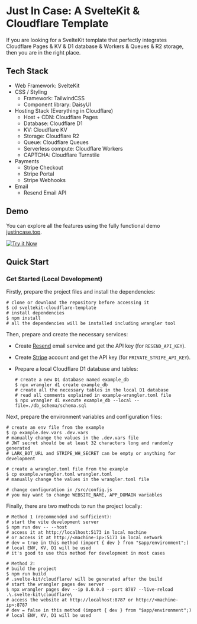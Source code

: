 # Just In Case: A SvelteKit & Cloudflare Template

If you are looking for a SvelteKit template that perfectly integrates Cloudflare Pages & KV & D1 database & Workers & Queues & R2 storage, then you are in the right place.

## Tech Stack

- Web Framework: SvelteKit
- CSS / Styling
  - Framework: TailwindCSS
  - Component library: DaisyUI
- Hosting Stack (Everything in Cloudflare)
  - Host + CDN: Cloudflare Pages
  - Database: Cloudflare D1
  - KV: Cloudflare KV
  - Storage: Cloudflare R2
  - Queue: Cloudflare Queues
  - Serverless compute: Cloudflare Workers
  - CAPTCHA: Cloudflare Turnstile
- Payments
  - Stripe Checkout
  - Stripe Portal
  - Stripe Webhooks
- Email
  - Resend Email API

## Demo

You can explore all the features using the fully functional demo [justincase.top](https://justincase.top).

[![Try it Now](https://img.shields.io/badge/Try_it_Now-37a779?style=for-the-badge "Try it Now")](https://justincase.top)

## Quick Start

### Get Started (Local Development)

Firstly, prepare the project files and install the dependencies:

```
# clone or download the repository before accessing it
$ cd sveltekit-cloudflare-template
# install dependencies
$ npm install
# all the dependencies will be installed including wrangler tool
```

Then, prepare and create the necessary services:

- Create [Resend](https://resend.com/) email service and get the API key (for `RESEND_API_KEY`).
- Create [Stripe](https://stripe.com/) account and get the API key (for `PRIVATE_STRIPE_API_KEY`).
- Prepare a local Cloudflare D1 database and tables:
  
  ```
  # create a new D1 database named example_db
  $ npx wrangler d1 create example_db
  # create all the necessary tables in the local D1 database
  # read all comments explained in example-wrangler.toml file
  $ npx wrangler d1 execute example_db --local --file=./db_schema/schema.sql
  ```

Next, prepare the environment variables and configuration files:

```
# create an env file from the example
$ cp example.dev.vars .dev.vars
# manually change the values in the .dev.vars file
# JWT secret should be at least 32 characters long and randomly generated
# LARK_BOT_URL and STRIPE_WH_SECRET can be empty or anything for development

# create a wrangler.toml file from the example
$ cp example.wrangler.toml wrangler.toml
# manually change the values in the wrangler.toml file

# change configuration in /src/config.js
# you may want to change WEBSITE_NAME, APP_DOMAIN variables
```

Finally, there are two methods to run the project locally:

```
# Method 1 (recommended and sufficient):
# start the vite development server
$ npm run dev -- --host
# access it at http://localhost:5173 in local machine
# or access it at http://<machine-ip>:5173 in local network
# dev = true in this method (import { dev } from "$app/environment";)
# local ENV, KV, D1 will be used
# it's good to use this method for development in most cases

# Method 2:
# build the project
$ npm run build
# .svelte-kit/cloudflare/ will be generated after the build
# start the wrangler pages dev server
$ npx wrangler pages dev --ip 0.0.0.0 --port 8787 --live-reload .\.svelte-kit\cloudflare\
# access the website at http://localhost:8787 or http://<machine-ip>:8787
# dev = false in this method (import { dev } from "$app/environment";)
# local ENV, KV, D1 will be used
```